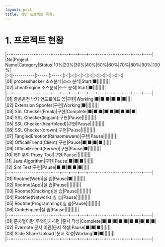 ```yaml
---
layout: post
title: 개인 프로젝트 목록.
---
```



# 1. 프로젝트 현황

|--+-----------+------+---+---+---+---+---+---+---+---+---+----+----|  
|No|Project Name|Category|Status|10%|20%|30%|40%|50%|60%|70%|80%|90%|100%|  
|:-:|-----------|:-----:|:-----:|:-:|:-:|:-:|:-:|:-:|:-:|:-:|:-:|:-:|:-:|  
|01| processhacker 소스분석|소스 분석|Start|■|||||||||    
|02| cheatEngine 소스분석|소스 분석|Start|■|||||||||    
|--+-----------+------+---+---+---+---+---+---+---+---+---+----+----|  
|01| 졸음운전 방지 안드로이드 앱|구현|Working|■|■|■|■|■|■||||   
|02| Extension Spoofer|구현|Working|■|||||||||   
|03| SSL Checker(Freak)|구현|Complete|■|■|■|■|■|■|■|■|■|   
|04| SSL Checker(logjam)|구현|Pause||||||||||   
|05| SSL Checker(heartbleed)|구현|Pause||||||||||   
|06| SSL Checker(drown)|구현|Pause||||||||||   
|07| TangledEmotion(Ransomeware)|구현|Pause||||||||||   
|08| OfficailFriend(Client)|구현|Pause|■|■|■|■||||||   
|09| OfficailFriend(Server)|구현|Pause|■|||||||||   
|10| ISP 우회 Proxy Tool|구현|Pause||||||||||   
|11| Java Algorithm|구현|Pause|■|■|■|||||||   
|12| Sim Test|구현|Pause|■|■|■|■|■|||||   
|--+-----------+------+---+---+---+---+---+---+---+---+---+----+----|  
|01| Rootme(Web)|실 습|Pause|■|||||||||   
|02| Rootme(App)|실 습|Pause||||||||||   
|03| Rootme(Cracking)|실 습|Pause||||||||||   
|04| Rootme(Network)|실 습|Pause||||||||||   
|05| Rootme(Programming)|실 습|Pause||||||||||   
|06| CodeEngine|실 습|Pause||||||||||   
|--+-----------+------+---+---+---+---+---+---+---+---+---+----+----|  
|01| 문자열이란_무엇인가-1편 |문서 작성|Complete|■|■|■|■|■|■|■|■|■|■|    
|02| Evernote 문서 이관|문서 작성|Pause|■|■|■|||||||   
|03| Slide Share Upload |문서 작성|Working|■|■||||||||   
|--+-----------+------+---+---+---+---+---+---+---+---+---+----+----|  
